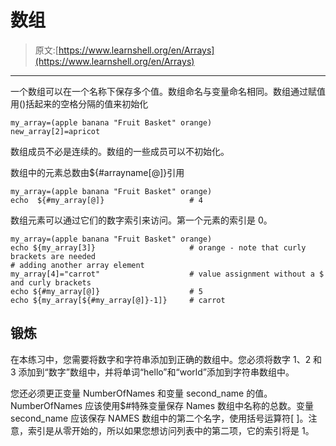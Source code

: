 # 数组

> 原文:[https://www.learnshell.org/en/Arrays](https://www.learnshell.org/en/Arrays)

* * *

一个数组可以在一个名称下保存多个值。数组命名与变量命名相同。数组通过赋值用()括起来的空格分隔的值来初始化

```
my_array=(apple banana "Fruit Basket" orange)
new_array[2]=apricot 
```

数组成员不必是连续的。数组的一些成员可以不初始化。

数组中的元素总数由${#arrayname[@]}引用

```
my_array=(apple banana "Fruit Basket" orange)
echo  ${#my_array[@]}                   # 4 
```

数组元素可以通过它们的数字索引来访问。第一个元素的索引是 0。

```
my_array=(apple banana "Fruit Basket" orange)
echo ${my_array[3]}                     # orange - note that curly brackets are needed
# adding another array element
my_array[4]="carrot"                    # value assignment without a $ and curly brackets
echo ${#my_array[@]}                    # 5
echo ${my_array[${#my_array[@]}-1]}     # carrot 
```

## 锻炼

在本练习中，您需要将数字和字符串添加到正确的数组中。您必须将数字 1、2 和 3 添加到“数字”数组中，并将单词“hello”和“world”添加到字符串数组中。

您还必须更正变量 NumberOfNames 和变量 second_name 的值。NumberOfNames 应该使用$#特殊变量保存 Names 数组中名称的总数。变量 second_name 应该保存 NAMES 数组中的第二个名字，使用括号运算符[ ]。注意，索引是从零开始的，所以如果您想访问列表中的第二项，它的索引将是 1。